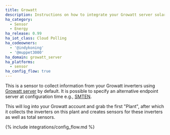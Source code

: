 ```yaml
---
title: Growatt
description: Instructions on how to integrate your Growatt server solar inverter within Home Assistant.
ha_category:
  - Sensor
  - Energy
ha_release: 0.99
ha_iot_class: Cloud Polling
ha_codeowners:
  - '@indykoning'
  - '@muppet3000'
ha_domain: growatt_server
ha_platforms:
  - sensor
ha_config_flow: true
---
```


This is a sensor to collect information from your Growatt inverters using [Growatt server](https://server.growatt.com/) by default. It is possible to specify an alternative endpoint server at configuration time e.g., [SMTEN](http://server.smten.com/).

This will log into your Growatt account and grab the first "Plant", after which it collects the inverters on this plant and creates sensors for these inverters as well as total sensors.

{% include integrations/config_flow.md %}
